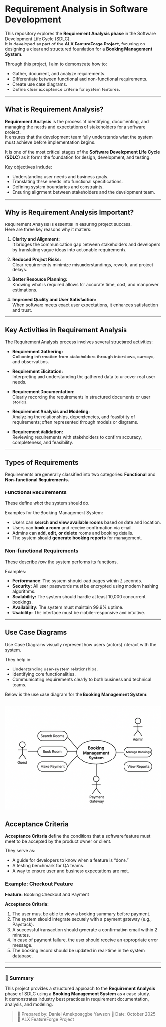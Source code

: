 # Requirement Analysis in Software Development

This repository explores the **Requirement Analysis phase** in the Software Development Life Cycle (SDLC).  
It is developed as part of the **ALX FeatureForge Project**, focusing on designing a clear and structured foundation for a **Booking Management System**.

Through this project, I aim to demonstrate how to:

- Gather, document, and analyze requirements.
- Differentiate between functional and non-functional requirements.
- Create use case diagrams.
- Define clear acceptance criteria for system features.

---

## What is Requirement Analysis?

**Requirement Analysis** is the process of identifying, documenting, and managing the needs and expectations of stakeholders for a software project.  
It ensures that the development team fully understands what the system must achieve before implementation begins.

It is one of the most critical stages of the **Software Development Life Cycle (SDLC)** as it forms the foundation for design, development, and testing.

Key objectives include:

- Understanding user needs and business goals.
- Translating these needs into functional specifications.
- Defining system boundaries and constraints.
- Ensuring alignment between stakeholders and the development team.

---

## Why is Requirement Analysis Important?

Requirement Analysis is essential in ensuring project success.  
Here are three key reasons why it matters:

1. **Clarity and Alignment:**  
   It bridges the communication gap between stakeholders and developers by translating vague ideas into actionable requirements.

2. **Reduced Project Risks:**  
   Clear requirements minimize misunderstandings, rework, and project delays.

3. **Better Resource Planning:**  
   Knowing what is required allows for accurate time, cost, and manpower estimations.

4. **Improved Quality and User Satisfaction:**  
   When software meets exact user expectations, it enhances satisfaction and trust.

---

## Key Activities in Requirement Analysis

The Requirement Analysis process involves several structured activities:

- **Requirement Gathering:**  
  Collecting information from stakeholders through interviews, surveys, and observations.

- **Requirement Elicitation:**  
  Interpreting and understanding the gathered data to uncover real user needs.

- **Requirement Documentation:**  
  Clearly recording the requirements in structured documents or user stories.

- **Requirement Analysis and Modeling:**  
  Analyzing the relationships, dependencies, and feasibility of requirements; often represented through models or diagrams.

- **Requirement Validation:**  
  Reviewing requirements with stakeholders to confirm accuracy, completeness, and feasibility.

---

## Types of Requirements

Requirements are generally classified into two categories: **Functional** and **Non-functional Requirements.**

### Functional Requirements

These define _what_ the system should do.

Examples for the Booking Management System:

- Users can **search and view available rooms** based on date and location.
- Users can **book a room** and receive confirmation via email.
- Admins can **add, edit, or delete** rooms and booking details.
- The system should **generate booking reports** for management.

### Non-functional Requirements

These describe _how_ the system performs its functions.

Examples:

- **Performance:** The system should load pages within 2 seconds.
- **Security:** All user passwords must be encrypted using modern hashing algorithms.
- **Scalability:** The system should handle at least 10,000 concurrent bookings.
- **Availability:** The system must maintain 99.9% uptime.
- **Usability:** The interface must be mobile-responsive and intuitive.

---

## Use Case Diagrams

Use Case Diagrams visually represent how users (actors) interact with the system.

They help in:

- Understanding user-system relationships.
- Identifying core functionalities.
- Communicating requirements clearly to both business and technical teams.

Below is the use case diagram for the **Booking Management System**:

## ![Use Case Diagram for Booking System](./assets/alx-booking-uc.png)

## Acceptance Criteria

**Acceptance Criteria** define the conditions that a software feature must meet to be accepted by the product owner or client.

They serve as:

- A guide for developers to know when a feature is “done.”
- A testing benchmark for QA teams.
- A way to ensure user and business expectations are met.

### Example: Checkout Feature

**Feature:** Booking Checkout and Payment

**Acceptance Criteria:**

1. The user must be able to view a booking summary before payment.
2. The system should integrate securely with a payment gateway (e.g., Paystack).
3. A successful transaction should generate a confirmation email within 2 minutes.
4. In case of payment failure, the user should receive an appropriate error message.
5. The booking record should be updated in real-time in the system database.

---

---

### 🧾 Summary

This project provides a structured approach to the **Requirement Analysis** phase of SDLC using a **Booking Management System** as a case study.  
It demonstrates industry best practices in requirement documentation, analysis, and modeling.

> 💼 Prepared by: Daniel Amekpoaggbe Yawson
> 📅 Date: October 2025  
> 🚀 ALX FeatureForge Project
